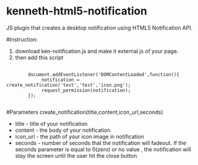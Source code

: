 # kenneth-html5-notification
JS plugin that creates a desktop notification using HTML5 Notification API.


#Instruction:
1) download ken-notification.js and  make it external js of your page.<br />
2) then add this script 

<pre>
	<code>
		document.addEventListener('DOMContentLoaded',function(){
			 notification = create_notification('test','test','icon.png');
		     request_permission(notification);		
		});
	</code>
</pre>

#Parameters
create_notification(title,content,icon_url,seconds)
<ul>
  <li>title - title of your notification</li>
  <li>content - the body of your notification</li>
  <li>icon_url - the path of your icon image in notification</li>
  <li>seconds - number of seconds that the notification will fadeout. 
  If the  seconds parameter is equal to 0(zero) or no value  , the notification will stay the screen until the user hit the  close button</li>
</ul>

